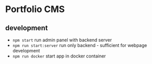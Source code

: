 # Portfolio CMS

## development

* `npm start` run admin panel with backend server
* `npm run start:server` run only backend - sufficient for webpage development
* `npm run docker` start app in docker container
